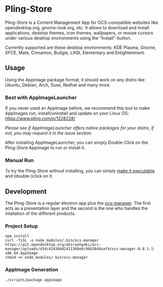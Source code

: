 # Pling-Store

Pling-Store is a Content Management App for OCS-compatible websites like opendesktop.org, gnome-look.org, etc.
It allows to download and install applications, desktop themes, icon themes, wallpapers, or mouse cursors 
under various desktop environments using the "Install"-button.

Currently supported are these desktop environments:
KDE Plasma, Gnome, XFCE, Mate, Cinnamon, Budgie, LXQt, Elementary and Enlightenment.

## Usage

Using the Appimage package format, it should work on any distro like Ubuntu, Debian, Arch, Suse, Redhat and many more.


### Best with AppImageLauncher

If you never used an Appimage before, we recommend this tool to make AppImages run, install/uninstall and update on your Linux OS:
https://www.pling.com/p/1228228/

*Please see if AppImageLauncher offers native packages for your distro, if not, you may request it in the issue section.*

After installing AppImageLauncher, you can simply Double-Click on the Pling-Store Appimage to run or install it.


###  Manual Run

To try the Pling-Store without installing, you can simply [make it executable](https://youtu.be/nzZ6Ikc7juw?t=78) and (double-)click on it. 

## Development

The Pling-Store is a regular electron app plus the [ocs-manager](https://git.opendesktop.org/akiraohgaki/ocs-manager/). The first acts as a presentation 
layer and the second is the one who handles the intallation of the different products.

### Project Setup

```
npm install
curl -fsSL -o node_modules/.bin/ocs-manager https://git.opendesktop.org/akiraohgaki/ocs-manager/uploads/d3dc42436b82d11360ebc96b38d4aaf4/ocs-manager-0.8.1-1-x86_64.AppImage
chmod +x node_modules/.bin/ocs-manager
```


### AppImage Generation

`./scripts/package appimage`

